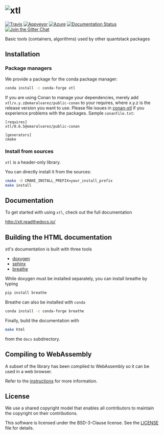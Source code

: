 # ![xtl](docs/source/xtl.svg)

[![Travis](https://travis-ci.org/xtensor-stack/xtl.svg?branch=master)](https://travis-ci.org/xtensor-stack/xtl)
[![Appveyor](https://ci.appveyor.com/api/projects/status/wikc50xlb5rbrjy7?svg=true)](https://ci.appveyor.com/project/xtensor-stack/xtl)
[![Azure](https://dev.azure.com/xtensor-stack/xtensor-stack/_apis/build/status/xtensor-stack.xtl?branchName=master)](https://dev.azure.com/xtensor-stack/xtensor-stack/_build/latest?definitionId=2&branchName=master)
[![Documentation Status](http://readthedocs.org/projects/xtl/badge/?version=latest)](https://xtl.readthedocs.io/en/latest/?badge=latest)
[![Join the Gitter Chat](https://badges.gitter.im/Join%20Chat.svg)](https://gitter.im/QuantStack/Lobby?utm_source=badge&utm_medium=badge&utm_campaign=pr-badge&utm_content=badge)

Basic tools (containers, algorithms) used by other quantstack packages

## Installation

### Package managers

We provide a package for the conda package manager:

```bash
conda install -c conda-forge xtl
```

If you are using Conan to manage your dependencies, merely add `xtl/x.y.z@omaralvarez/public-conan` to your requires, where x.y.z is the release version you want to use. Please file issues in [conan-xtl](https://github.com/omaralvarez/conan-xtl) if you experience problems with the packages. Sample `conanfile.txt`:

```
[requires]
xtl/0.6.5@omaralvarez/public-conan

[generators]
cmake
```

### Install from sources

`xtl` is a header-only library.

You can directly install it from the sources:

```bash
cmake -D CMAKE_INSTALL_PREFIX=your_install_prefix
make install
```

## Documentation

To get started with using `xtl`, check out the full documentation

http://xtl.readthedocs.io/


## Building the HTML documentation

xtl's documentation is built with three tools

 - [doxygen](http://www.doxygen.org)
 - [sphinx](http://www.sphinx-doc.org)
 - [breathe](https://breathe.readthedocs.io)

While doxygen must be installed separately, you can install breathe by typing

```bash
pip install breathe
```

Breathe can also be installed with `conda`

```bash
conda install -c conda-forge breathe
```

Finally, build the documentation with

```bash
make html
```

from the `docs` subdirectory.

## Compiling to WebAssembly

A subset of the library has been compiled to WebAssembly so it can be used in a web browser.

Refer to the [instructions](./js/README.md) for more information.

## License

We use a shared copyright model that enables all contributors to maintain the
copyright on their contributions.

This software is licensed under the BSD-3-Clause license. See the [LICENSE](LICENSE) file for details.
